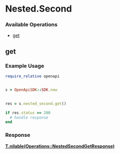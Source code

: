 # Nested.Second

### Available Operations

* [get](#get)

## get

### Example Usage

```ruby
require_relative openapi


s = OpenApiSDK::SDK.new

    
res = s.nested_second.get()

if res.status == 200
  # handle response
end

```


### Response

**[T.nilable(Operations::NestedSecondGetResponse)](../../models/operations/nestedsecondgetresponse.md)**

